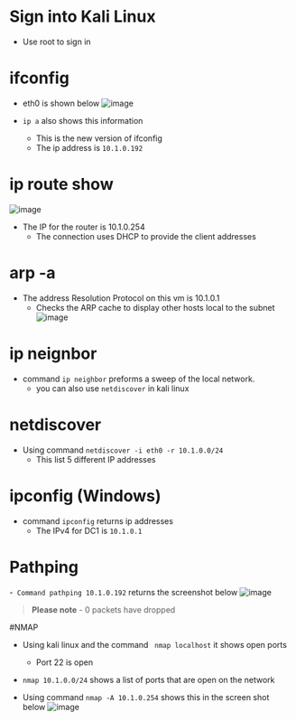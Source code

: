 # Sign into Kali Linux
- Use root to sign in

# ifconfig
- eth0 is shown below 
![image](https://user-images.githubusercontent.com/81980702/121723552-4540ea80-caac-11eb-888e-c5d4198cd0bb.png)

- ``ip a`` also shows this information
  - This is the new version of ifconfig 
  - The ip address is ``10.1.0.192``

# ip route show
![image](https://user-images.githubusercontent.com/81980702/121723753-889b5900-caac-11eb-8e4e-9736bc0a2d70.png)
- The IP for the router is 10.1.0.254
  - The connection uses DHCP to provide the client addresses 

# arp -a
- The address Resolution Protocol on this vm is 10.1.0.1
  - Checks the ARP cache to display other hosts local to the subnet
![image](https://user-images.githubusercontent.com/81980702/121723909-bda7ab80-caac-11eb-8d56-519cbe325239.png)

# ip neignbor
- command ``ip neighbor`` preforms a sweep of the local network. 
  - you can also use ``netdiscover`` in kali linux

# netdiscover 
- Using command ``netdiscover -i eth0 -r 10.1.0.0/24``
  - This list 5 different IP addresses 

# ipconfig (Windows)
- command ``ipconfig`` returns ip addresses
  - The IPv4 for DC1 is ``10.1.0.1``

# Pathping
-`` Command pathping 10.1.0.192`` returns the screenshot below 
![image](https://user-images.githubusercontent.com/81980702/121973589-40499880-cd43-11eb-893a-bf520e066a14.png)
> **Please note** - 0 packets have dropped

#NMAP
- Using kali linux and the command `` nmap localhost`` it shows open ports
  - Port 22 is open 

- ``nmap 10.1.0.0/24`` shows a list of ports that are open on the network

- Using command ``nmap -A 10.1.0.254`` shows this in the screen shot below 
![image](https://user-images.githubusercontent.com/81980702/121973951-fca35e80-cd43-11eb-83f5-97cdcf30bf5e.png)













